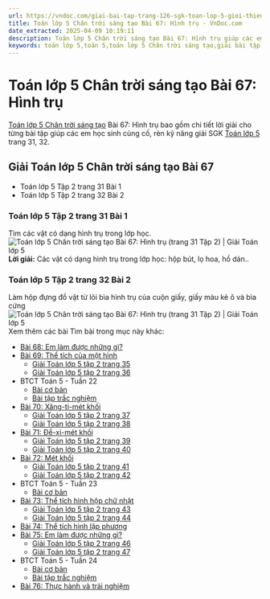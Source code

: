```yaml
---
url: https://vndoc.com/giai-bai-tap-trang-126-sgk-toan-lop-5-gioi-thieu-hinh-tru-gioi-thieu-hinh-cau-198629
title: Toán lớp 5 Chân trời sáng tạo Bài 67: Hình trụ - VnDoc.com
date_extracted: 2025-04-09 10:19:11
description: Toán lớp 5 Chân trời sáng tạo Bài 67: Hình trụ giúp các em học sinh rèn luyện kỹ năng giải Toán lớp 5 trang 31, 32 tập 2.
keywords: toán lớp 5,toán 5,toán lớp 5 Chân trời sáng tạo,giải bài tập toán lớp 5 Chân trời sáng tạo,giải toán lớp 5 Chân trời sáng tạo,toán lớp 5 sách Chân trời sáng tạo,toán 5 Chân trời sáng tạo,giải sách toán lớp 5 Chân trời sáng tạo,Toán lớp 5 Chân trời sáng tạo Bài 67,Toán lớp 5 Chân trời sáng tạo trang 31,Giải Toán lớp 5 Chân trời sáng tạo trang 31,bài tập Hình trụ lớp 5
---
```


# Toán lớp 5 Chân trời sáng tạo Bài 67: Hình trụ
[Toán lớp 5 Chân trời sáng tạo](<https://vndoc.com/toan-lop-5-chan-troi-sang-tao>) Bài 67: Hình trụ bao gồm chi tiết lời giải cho từng bài tập giúp các em học sinh củng cố, rèn kỹ năng giải SGK [Toán lớp 5](<https://vndoc.com/toan-lop5>) trang 31, 32.
## Giải Toán lớp 5 Chân trời sáng tạo Bài 67
  * Toán lớp 5 Tập 2 trang 31 Bài 1
  * Toán lớp 5 Tập 2 trang 32 Bài 2

### **Toán lớp 5 Tập 2 trang 31 Bài 1**
Tìm các vật có dạng hình trụ trong lớp học.
![Toán lớp 5 Chân trời sáng tạo Bài 67: Hình trụ \(trang 31 Tập 2\) | Giải Toán lớp 5](https://i.vdoc.vn/data/image/2025/02/11/bai-67-hinh-tru-221299.png)
**Lời giải:**
Các vật có dạng hình trụ trong lớp học: hộp bút, lọ hoa, hồ dán..
### **Toán lớp 5 Tập 2 trang 32 Bài 2**
Làm hộp đựng đồ vật từ lõi bìa hình trụ của cuộn giấy, giấy màu kẻ ô và bìa cứng
![Toán lớp 5 Chân trời sáng tạo Bài 67: Hình trụ \(trang 31 Tập 2\) | Giải Toán lớp 5](https://i.vdoc.vn/data/image/2025/02/11/bai-67-hinh-tru-221300.png)
Xem thêm các bài Tìm bài trong mục này khác:
  * [Bài 68: Em làm được những gì?](</toan-lop-5-chan-troi-sang-tao-bai-68-em-lam-duoc-nhung-gi-336189>)
  * [Bài 69: Thể tích của một hình](</toan-lop-5-chan-troi-sang-tao-bai-69-the-tich-cua-mot-hinh-336190>)
    * [Giải Toán lớp 5 tập 2 trang 35](</giai-toan-lop-5-tap-2-trang-35-chan-troi-sang-tao-336601>)
    * [Giải Toán lớp 5 tập 2 trang 36](</giai-toan-lop-5-tap-2-trang-36-chan-troi-sang-tao-336603>)
  * BTCT Toán 5 - Tuần 22
    * [Bài cơ bản](</phieu-bai-tap-cuoi-tuan-mon-toan-lop-5-tuan-22-191865>)
    * [Bài tập trắc nghiệm](</phieu-bai-tap-cuoi-tuan-mon-toan-lop-5-tuan-22-191865>)
  * [Bài 70: Xăng-ti-mét khối](</toan-lop-5-chan-troi-sang-tao-bai-70-xang-ti-met-khoi-336288>)
    * [Giải Toán lớp 5 tập 2 trang 37](</giai-toan-lop-5-tap-2-trang-37-chan-troi-sang-tao-337796>)
    * [Giải Toán lớp 5 tập 2 trang 38](</giai-toan-lop-5-tap-2-trang-38-chan-troi-sang-tao-337798>)
  * [Bài 71: Đề-xi-mét khối](</toan-lop-5-chan-troi-sang-tao-bai-71-de-xi-met-khoi-336306>)
    * [Giải Toán lớp 5 tập 2 trang 39](</giai-toan-lop-5-tap-2-trang-39-chan-troi-sang-tao-337800>)
    * [Giải Toán lớp 5 tập 2 trang 40](</giai-toan-lop-5-tap-2-trang-40-chan-troi-sang-tao-337804>)
  * [Bài 72: Mét khối](</toan-lop-5-chan-troi-sang-tao-bai-72-met-khoi-336309>)
    * [Giải Toán lớp 5 tập 2 trang 41](</giai-toan-lop-5-tap-2-trang-41-chan-troi-sang-tao-337806>)
    * [Giải Toán lớp 5 tập 2 trang 42](</giai-toan-lop-5-tap-2-trang-42-chan-troi-sang-tao-337808>)
  * BTCT Toán 5 - Tuần 23
    * [Bài cơ bản](</bai-tap-cuoi-tuan-mon-toan-lop-5-chan-troi-sang-tao-tuan-23-337315>)
  * [Bài 73: Thể tích hình hộp chữ nhật](</giai-toan-lop-5-vnen-bai-76-the-tich-hinh-hop-chu-nhat-191650>)
    * [Giải Toán lớp 5 tập 2 trang 43](</giai-toan-lop-5-tap-2-trang-43-chan-troi-sang-tao-338150>)
    * [Giải Toán lớp 5 tập 2 trang 44](</giai-toan-lop-5-tap-2-trang-44-chan-troi-sang-tao-338154>)
  * [Bài 74: Thể tích hình lập phương](</giai-toan-lop-5-vnen-bai-77-the-tich-hinh-lap-phuong-191656>)
  * [Bài 75: Em làm được những gì?](</toan-lop-5-chan-troi-sang-tao-bai-75-em-lam-duoc-nhung-gi-336330>)
    * [Giải Toán lớp 5 tập 2 trang 46](</giai-toan-lop-5-tap-2-trang-46-chan-troi-sang-tao-338160>)
    * [Giải Toán lớp 5 tập 2 trang 47](</giai-toan-lop-5-tap-2-trang-47-chan-troi-sang-tao-338164>)
  * BTCT Toán 5 - Tuần 24
    * [Bài cơ bản](</phieu-bai-tap-cuoi-tuan-mon-toan-lop-5-tuan-24-192929>)
    * [Bài tập trắc nghiệm](</bai-tap-cuoi-tuan-toan-lop-5-chan-troi-sang-tao-tuan-24-337882>)
  * [Bài 76: Thực hành và trải nghiệm](</toan-lop-5-chan-troi-sang-tao-bai-76-thuc-hanh-va-trai-nghiem-336341>)

